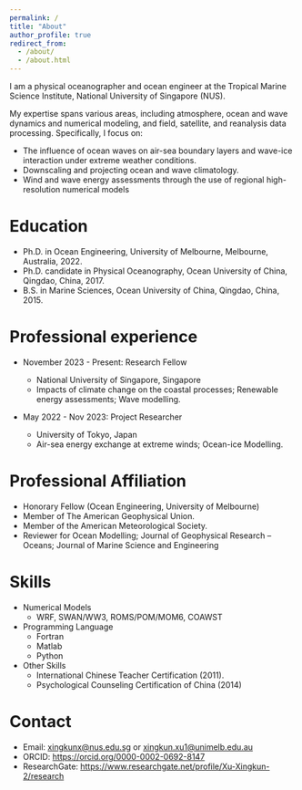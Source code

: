 ```yaml
---
permalink: /
title: "About"
author_profile: true
redirect_from: 
  - /about/
  - /about.html
---
```


I am a physical oceanographer and ocean engineer at the Tropical Marine Science Institute, National University of Singapore (NUS).

My expertise spans various areas, including atmosphere, ocean and wave dynamics and numerical modeling, and field, satellite, and reanalysis data processing. Specifically, I focus on:

* The influence of ocean waves on air-sea boundary layers and wave-ice interaction under extreme weather conditions.
* Downscaling and projecting ocean and wave climatology.
* Wind and wave energy assessments through the use of regional high-resolution numerical models

Education
======
* Ph.D. in Ocean Engineering, University of Melbourne, Melbourne, Australia, 2022.
* Ph.D. candidate in Physical Oceanography, Ocean University of China, Qingdao, China, 2017.
* B.S. in Marine Sciences, Ocean University of China, Qingdao, China, 2015.

Professional experience
======
* November 2023 - Present: Research Fellow
  * National University of Singapore, Singapore
  * Impacts of climate change on the coastal processes; Renewable energy assessments; Wave modelling.
    
* May 2022 - Nov 2023: Project Researcher
  * University of Tokyo, Japan
  * Air-sea energy exchange at extreme winds; Ocean-ice Modelling.

Professional Affiliation
======
* Honorary Fellow (Ocean Engineering, University of Melbourne)
* Member of The American Geophysical Union.
* Member of the American Meteorological Society.
* Reviewer for Ocean Modelling; Journal of Geophysical Research – Oceans; Journal of Marine Science and Engineering

Skills
======
* Numerical Models
  * WRF, SWAN/WW3, ROMS/POM/MOM6, COAWST
* Programming Language
  * Fortran
  * Matlab
  * Python
* Other Skills
  * International Chinese Teacher Certification (2011).
  * Psychological Counseling Certification of China (2014)

Contact
======
* Email: xingkunx@nus.edu.sg or xingkun.xu1@unimelb.edu.au
* ORCID: https://orcid.org/0000-0002-0692-8147
* ResearchGate: https://www.researchgate.net/profile/Xu-Xingkun-2/research

